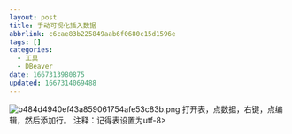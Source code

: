 ```yaml
---
layout: post
title: 手动可视化插入数据
abbrlink: c6cae83b225849aab6f0680c15d1596e
tags: []
categories:
  - 工具
  - DBeaver
date: 1667313980875
updated: 1667314069488
---
```


![b484d4940ef43a859061754afe53c83b.png](/resources/d977c5b277dd4d588974386429090bb7.png)
打开表，点数据，右键，点编辑，然后添加行。
注释：记得表设置为utf-8>
